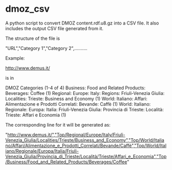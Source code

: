 # dmoz_csv
A python script to convert DMOZ content.rdf.u8.gz into a CSV file. It also includes the output CSV file generated from it. 

The structure of the file is

"URL","Category 1","Category 2",..........

Example:

http://www.demus.it/

is in

DMOZ Categories (1-4 of 4)
Business: Food and Related Products: Beverages: Coffee (1)
Regional: Europe: Italy: Regions: Friuli-Venezia Giulia: Localities: Trieste: Business and Economy (1)
World: Italiano: Affari: Alimentazione e Prodotti Correlati: Bevande: Caffè (1)
World: Italiano: Regionale: Europa: Italia: Friuli-Venezia Giulia: Provincia di Trieste: Località: Trieste: Affari e Economia (1)

The corresponding line for it will be generated as:

"http://www.demus.it/","Top/Regional/Europe/Italy/Friuli-Venezia_Giulia/Localities/Trieste/Business_and_Economy","Top/World/Italiano/Affari/Alimentazione_e_Prodotti_Correlati/Bevande/Caffè","Top/World/Italiano/Regionale/Europa/Italia/Friuli-Venezia_Giulia/Provincia_di_Trieste/Località/Trieste/Affari_e_Economia","Top/Business/Food_and_Related_Products/Beverages/Coffee"
